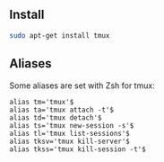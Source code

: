 ## Install

```sh
sudo apt-get install tmux
```

## Aliases

Some aliases are set with Zsh for tmux:
```
alias tm='tmux'$
alias ta='tmux attach -t'$
alias td='tmux detach'$
alias ts='tmux new-session -s'$
alias tl='tmux list-sessions'$
alias tksv='tmux kill-server'$
alias tkss='tmux kill-session -t'$
```
